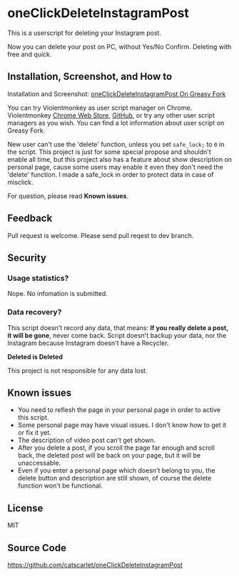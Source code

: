 # oneClickDeleteInstagramPost

This is a userscript for deleting your Instagram post.

Now you can delete your post on PC, without Yes/No Confirm. Deleting with free and quick.

## Installation, Screenshot, and How to

Installation and Screenshot: [oneClickDeleteInstagramPost On Greasy Fork](https://greasyfork.org/zh-CN/scripts/373339-oneclickdeleteinstagrampost)

You can try Violentmonkey as user script manager on Chrome. Violentmonkey [Chrome Web Store](https://chrome.google.com/webstore/detail/violentmonkey/jinjaccalgkegednnccohejagnlnfdag), [GitHub](https://github.com/violentmonkey/violentmonkey/releases/latest), or try any other user script managers as you wish. You can find a lot information about user script on Greasy Fork.

New user can't use the 'delete' function, unless you set `safe_lock;` to `0` in the script. This project is just for some special propose and shouldn't enable all time, but this project also has a feature about show description on personal page, cause some users may enable it even they don't need the 'delete' function. I made a safe_lock in order to protect data in case of misclick.

For question, please read **Known issues**.

## Feedback

Pull request is welcome. Please send pull reqest to dev branch.

## Security

### Usage statistics?

Nope. No infomation is submitted.

### Data recovery?

This script doesn't record any data, that means: **If you really delete a post, it will be gone**, never come back. Script doesn't backup your data, nor the Instagram because Instagram doesn't have a Recycler.

**Deleted is Deleted**

This project is not responsible for any data lost.

## Known issues

- You need to reflesh the page in your personal page in order to active this script.
- Some personal page may have visual issues. I don't know how to get it or fix it yet.
- The description of video post can't get shown.
- After you delete a post, if you scroll the page far enough and scroll back, the deleted post will be back on your page, but it will be unaccessable.
- Even if you enter a personal page which doesn't belong to you, the delete button and description are still shown, of course the delete function won't be functional.

## License

MIT

## Source Code

<https://github.com/catscarlet/oneClickDeleteInstagramPost>
